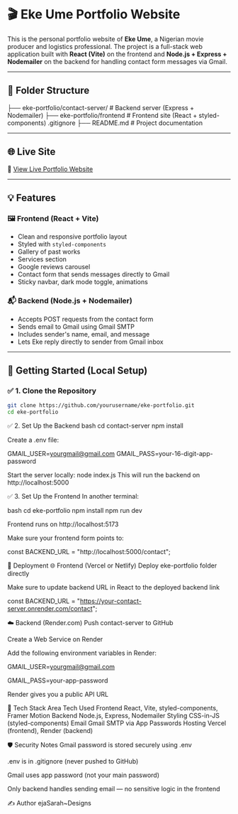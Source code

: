 # 🎬 Eke Ume Portfolio Website

This is the personal portfolio website of **Eke Ume**, a Nigerian movie producer and logistics professional. The project is a full-stack web application built with **React (Vite)** on the frontend and **Node.js + Express + Nodemailer** on the backend for handling contact form messages via Gmail.

---

## 📁 Folder Structure

├── eke-portfolio/contact-server/ # Backend server (Express + Nodemailer)
├── eke-portfolio/frontend # Frontend site (React + styled-components)
.gitignore
├── README.md # Project documentation

---

## 🌐 Live Site

🔗 [View Live Portfolio Website](https://eke-portfolio-ruddy.vercel.app/)

---

## 💡 Features

### 🖼 Frontend (React + Vite)

- Clean and responsive portfolio layout
- Styled with `styled-components`
- Gallery of past works
- Services section
- Google reviews carousel
- Contact form that sends messages directly to Gmail
- Sticky navbar, dark mode toggle, animations

### 📬 Backend (Node.js + Nodemailer)

- Accepts POST requests from the contact form
- Sends email to Gmail using Gmail SMTP
- Includes sender's name, email, and message
- Lets Eke reply directly to sender from Gmail inbox

---

## 🚀 Getting Started (Local Setup)

### ✅ 1. Clone the Repository

```bash
git clone https://github.com/yourusername/eke-portfolio.git
cd eke-portfolio
```

✅ 2. Set Up the Backend
bash
cd contact-server
npm install

Create a .env file:

GMAIL_USER=yourgmail@gmail.com
GMAIL_PASS=your-16-digit-app-password

Start the server locally:
node index.js
This will run the backend on http://localhost:5000

✅ 3. Set Up the Frontend
In another terminal:

bash
cd eke-portfolio
npm install
npm run dev

Frontend runs on http://localhost:5173

Make sure your frontend form points to:

const BACKEND_URL = "http://localhost:5000/contact";

📨 Deployment
🌐 Frontend (Vercel or Netlify)
Deploy eke-portfolio folder directly

Make sure to update backend URL in React to the deployed backend link

const BACKEND_URL = "https://your-contact-server.onrender.com/contact";

☁️ Backend (Render.com)
Push contact-server to GitHub

Create a Web Service on Render

Add the following environment variables in Render:

GMAIL_USER=yourgmail@gmail.com

GMAIL_PASS=your-app-password

Render gives you a public API URL

🧪 Tech Stack
Area Tech Used
Frontend React, Vite, styled-components, Framer Motion
Backend Node.js, Express, Nodemailer
Styling CSS-in-JS (styled-components)
Email Gmail SMTP via App Passwords
Hosting Vercel (frontend), Render (backend)

🛡 Security Notes
Gmail password is stored securely using .env

.env is in .gitignore (never pushed to GitHub)

Gmail uses app password (not your main password)

Only backend handles sending email — no sensitive logic in the frontend

✍️ Author
ejaSarah~Designs
